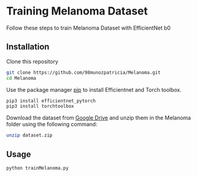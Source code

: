 # Training Melanoma Dataset

Follow these steps to train Melanoma Dataset with EfficientNet b0

## Installation

Clone this repository
````bash
git clone https://github.com/98munozpatricia/Melanoma.git
cd Melanoma
````
Use the package manager [pip](https://pip.pypa.io/en/stable/) to install Efficientnet and Torch toolbox.

```bash
pip3 install efficientnet_pytorch
pip3 install torchtoolbox
```
Download the dataset from [Google Drive](https://drive.google.com/file/d/1Nwsx8mEotwKCImB1cTJ7fqaOXjLNvmoW/view?usp=sharing) and unzip them in the Melanoma folder using the following command:
```bash
unzip dataset.zip
```

## Usage

```python
python trainMelanoma.py
```

